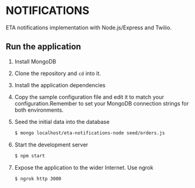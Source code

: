 # NOTIFICATIONS

ETA notifications implementation with Node.js/Express and Twilio.

## Run the application

1. Install MongoDB


2. Clone the repository and `cd` into it.


3. Install the application dependencies


4. Copy the sample configuration file and edit it to match your configuration.Remember to set your MongoDB connection strings for both environments.


5. Seed the initial data into the database

   ```bash
   $ mongo localhost/eta-notifications-node seed/orders.js
   ```

6. Start the development server

    ```bash
    $ npm start
    ```

7. Expose the application to the wider Internet. Use ngrok

    ```bash
    $ ngrok http 3000
    ```
